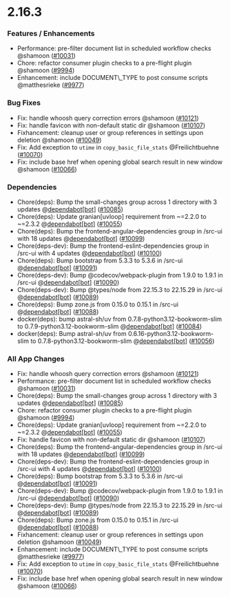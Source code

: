 # 2.16.3

### Features / Enhancements

- Performance: pre-filter document list in scheduled workflow checks @shamoon ([#10031](https://github.com/paperless-ngx/paperless-ngx/pull/10031))
- Chore: refactor consumer plugin checks to a pre-flight plugin @shamoon ([#9994](https://github.com/paperless-ngx/paperless-ngx/pull/9994))
- Enhancement: include DOCUMENT\\_TYPE to post consume scripts @matthesrieke ([#9977](https://github.com/paperless-ngx/paperless-ngx/pull/9977))

### Bug Fixes

- Fix: handle whoosh query correction errors @shamoon ([#10121](https://github.com/paperless-ngx/paperless-ngx/pull/10121))
- Fix: handle favicon with non-default static dir @shamoon ([#10107](https://github.com/paperless-ngx/paperless-ngx/pull/10107))
- Fixhancement: cleanup user or group references in settings upon deletion @shamoon ([#10049](https://github.com/paperless-ngx/paperless-ngx/pull/10049))
- Fix: Add exception to `utime` in `copy_basic_file_stats` @Freilichtbuehne ([#10070](https://github.com/paperless-ngx/paperless-ngx/pull/10070))
- Fix: include base href when opening global search result in new window @shamoon ([#10066](https://github.com/paperless-ngx/paperless-ngx/pull/10066))

### Dependencies

- Chore(deps): Bump the small-changes group across 1 directory with 3 updates @[dependabot[bot]](https://github.com/apps/dependabot) ([#10085](https://github.com/paperless-ngx/paperless-ngx/pull/10085))
- Chore(deps): Update granian[uvloop] requirement from ~=2.2.0 to ~=2.3.2 @[dependabot[bot]](https://github.com/apps/dependabot) ([#10055](https://github.com/paperless-ngx/paperless-ngx/pull/10055))
- Chore(deps): Bump the frontend-angular-dependencies group in /src-ui with 18 updates @[dependabot[bot]](https://github.com/apps/dependabot) ([#10099](https://github.com/paperless-ngx/paperless-ngx/pull/10099))
- Chore(deps-dev): Bump the frontend-eslint-dependencies group in /src-ui with 4 updates @[dependabot[bot]](https://github.com/apps/dependabot) ([#10100](https://github.com/paperless-ngx/paperless-ngx/pull/10100))
- Chore(deps): Bump bootstrap from 5.3.3 to 5.3.6 in /src-ui @[dependabot[bot]](https://github.com/apps/dependabot) ([#10091](https://github.com/paperless-ngx/paperless-ngx/pull/10091))
- Chore(deps-dev): Bump @<!---->codecov/webpack-plugin from 1.9.0 to 1.9.1 in /src-ui @[dependabot[bot]](https://github.com/apps/dependabot) ([#10090](https://github.com/paperless-ngx/paperless-ngx/pull/10090))
- Chore(deps-dev): Bump @<!---->types/node from 22.15.3 to 22.15.29 in /src-ui @[dependabot[bot]](https://github.com/apps/dependabot) ([#10089](https://github.com/paperless-ngx/paperless-ngx/pull/10089))
- Chore(deps): Bump zone.js from 0.15.0 to 0.15.1 in /src-ui @[dependabot[bot]](https://github.com/apps/dependabot) ([#10088](https://github.com/paperless-ngx/paperless-ngx/pull/10088))
- docker(deps): bump astral-sh/uv from 0.7.8-python3.12-bookworm-slim to 0.7.9-python3.12-bookworm-slim @[dependabot[bot]](https://github.com/apps/dependabot) ([#10084](https://github.com/paperless-ngx/paperless-ngx/pull/10084))
- docker(deps): Bump astral-sh/uv from 0.6.16-python3.12-bookworm-slim to 0.7.8-python3.12-bookworm-slim @[dependabot[bot]](https://github.com/apps/dependabot) ([#10056](https://github.com/paperless-ngx/paperless-ngx/pull/10056))

### All App Changes

- Fix: handle whoosh query correction errors @shamoon ([#10121](https://github.com/paperless-ngx/paperless-ngx/pull/10121))
- Performance: pre-filter document list in scheduled workflow checks @shamoon ([#10031](https://github.com/paperless-ngx/paperless-ngx/pull/10031))
- Chore(deps): Bump the small-changes group across 1 directory with 3 updates @[dependabot[bot]](https://github.com/apps/dependabot) ([#10085](https://github.com/paperless-ngx/paperless-ngx/pull/10085))
- Chore: refactor consumer plugin checks to a pre-flight plugin @shamoon ([#9994](https://github.com/paperless-ngx/paperless-ngx/pull/9994))
- Chore(deps): Update granian[uvloop] requirement from ~=2.2.0 to ~=2.3.2 @[dependabot[bot]](https://github.com/apps/dependabot) ([#10055](https://github.com/paperless-ngx/paperless-ngx/pull/10055))
- Fix: handle favicon with non-default static dir @shamoon ([#10107](https://github.com/paperless-ngx/paperless-ngx/pull/10107))
- Chore(deps): Bump the frontend-angular-dependencies group in /src-ui with 18 updates @[dependabot[bot]](https://github.com/apps/dependabot) ([#10099](https://github.com/paperless-ngx/paperless-ngx/pull/10099))
- Chore(deps-dev): Bump the frontend-eslint-dependencies group in /src-ui with 4 updates @[dependabot[bot]](https://github.com/apps/dependabot) ([#10100](https://github.com/paperless-ngx/paperless-ngx/pull/10100))
- Chore(deps): Bump bootstrap from 5.3.3 to 5.3.6 in /src-ui @[dependabot[bot]](https://github.com/apps/dependabot) ([#10091](https://github.com/paperless-ngx/paperless-ngx/pull/10091))
- Chore(deps-dev): Bump @<!---->codecov/webpack-plugin from 1.9.0 to 1.9.1 in /src-ui @[dependabot[bot]](https://github.com/apps/dependabot) ([#10090](https://github.com/paperless-ngx/paperless-ngx/pull/10090))
- Chore(deps-dev): Bump @<!---->types/node from 22.15.3 to 22.15.29 in /src-ui @[dependabot[bot]](https://github.com/apps/dependabot) ([#10089](https://github.com/paperless-ngx/paperless-ngx/pull/10089))
- Chore(deps): Bump zone.js from 0.15.0 to 0.15.1 in /src-ui @[dependabot[bot]](https://github.com/apps/dependabot) ([#10088](https://github.com/paperless-ngx/paperless-ngx/pull/10088))
- Fixhancement: cleanup user or group references in settings upon deletion @shamoon ([#10049](https://github.com/paperless-ngx/paperless-ngx/pull/10049))
- Enhancement: include DOCUMENT\\_TYPE to post consume scripts @matthesrieke ([#9977](https://github.com/paperless-ngx/paperless-ngx/pull/9977))
- Fix: Add exception to `utime` in `copy_basic_file_stats` @Freilichtbuehne ([#10070](https://github.com/paperless-ngx/paperless-ngx/pull/10070))
- Fix: include base href when opening global search result in new window @shamoon ([#10066](https://github.com/paperless-ngx/paperless-ngx/pull/10066))
